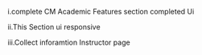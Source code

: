 i.complete CM Academic Features section completed Ui

ii.This Section ui responsive

iii.Collect inforamtion Instructor page